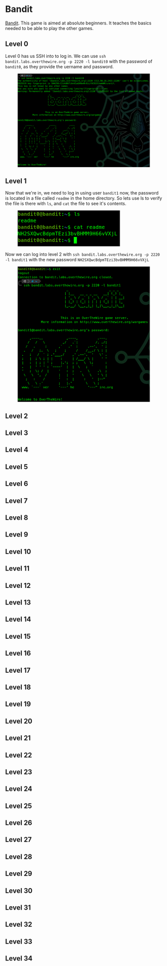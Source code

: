# Bandit

[Bandit](https://overthewire.org/wargames/bandit/). This game is aimed at absolute beginners. It teaches the basics needed to be able to play the other games.

## Level 0

Level 0 has us SSH into to log in. We can use `ssh bandit.labs.overthewire.org -p 2220 -l bandit0` with the password of `bandit0`, as they provide the uername and password.

<figure><img src="../../../.gitbook/assets/image (4).png" alt=""><figcaption></figcaption></figure>

## Level 1

Now that we're in, we need to log in using user `bandit1` now, the password is located in a file called `readme` in the home directory. So lets use ls to verify the file is there with `ls`, and `cat` the file to see it's contents.

<figure><img src="../../../.gitbook/assets/image.png" alt=""><figcaption></figcaption></figure>

Now we can log into level 2 with `ssh bandit.labs.overthewire.org -p 2220 -l bandit1` with the new password `NH2SXQwcBdpmTEzi3bvBHMM9H66vVXjL`

<figure><img src="../../../.gitbook/assets/image (18).png" alt=""><figcaption></figcaption></figure>

## Level 2

## Level 3

## Level 4

## Level 5

## Level 6

## Level 7

## Level 8

## Level 9

## Level 10

## Level 11

## Level 12

## Level 13

## Level 14

## Level 15

## Level 16

## Level 17

## Level 18

## Level 19

## Level 20

## Level 21

## Level 22

## Level 23

## Level 24

## Level 25

## Level 26

## Level 27

## Level 28

## Level 29

## Level 30

## Level 31

## Level 32

## Level 33

## Level 34
